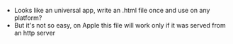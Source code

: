 * Looks like an universal app, write an .html file once and use on any platform?
* But it's not so easy, on Apple this file will work only if it was served from an http server
